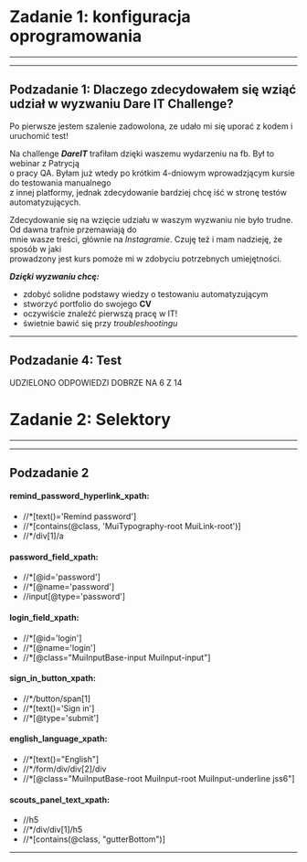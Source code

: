 
# Zadanie 1: konfiguracja oprogramowania #

-----

-----


##  Podzadanie 1: Dlaczego zdecydowałem się wziąć udział w wyzwaniu Dare IT Challenge? ##
 
<wbr> Po pierwsze jestem szalenie zadowolona, ze udało mi się uporać z kodem i uruchomić test!

Na challenge ***DareIT*** trafiłam dzięki waszemu wydarzeniu na fb. Był to webinar z Patrycją   
o pracy QA. Byłam już wtedy po krótkim 4-dniowym wprowadzjącym kursie do testowania manualnego   
z innej platformy, jednak zdecydowanie bardziej chcę iść w stronę testów automatyzujących.   

Zdecydowanie się na wzięcie udziału w waszym wyzwaniu nie było trudne. Od dawna trafnie przemawiają do   
mnie wasze treści, głównie na *Instagramie*. Czuję też i mam nadzieję, że sposób w jaki    
prowadzony jest kurs pomoże mi w zdobyciu potrzebnych umiejętności.

***Dzięki wyzwaniu chcę:***

- zdobyć solidne podstawy wiedzy o testowaniu automatyzującym
- stworzyć portfolio do swojego **CV**
- oczywiście znaleźć pierwszą pracę w IT!
- świetnie bawić się przy *troubleshootingu* <wbr>

-----

## Podzadanie 4: Test ##  
UDZIELONO ODPOWIEDZI DOBRZE NA 6 Z 14




# Zadanie 2: Selektory #

-----

-----

## Podzadanie 2 ##


#### remind_password_hyperlink_xpath: ####
 
- //*[text()='Remind password']    
- //*[contains(@class, 'MuiTypography-root MuiLink-root')]   
- //*/div[1]/a 

#### password_field_xpath: ####

- //*[@id='password']   
- //*[@name='password']
- //input[@type='password']

#### login_field_xpath: ####

- //*[@id='login']
- //*[@name='login']
- //*[@class="MuiInputBase-input MuiInput-input"]

#### sign_in_button_xpath: ####

- //*/button/span[1]  
- //*[text()='Sign in']
- //*[@type='submit']

#### english_language_xpath: ####

- //*[text()="English"]
- //*/form/div/div[2]/div   
- //*[@class="MuiInputBase-root MuiInput-root MuiInput-underline jss6"]     

#### scouts_panel_text_xpath: ####

- //h5
- //*/div/div[1]/h5
- //*[contains(@class, "gutterBottom")]

-----

